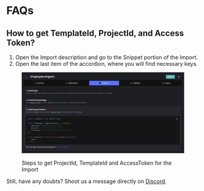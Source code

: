# FAQs

## How to get TemplateId, ProjectId, and Access Token?

1. Open the Import description and go to the Snippet portion of the Import.
2. Open the last item of the accordion, where you will find necessary keys.

<figure><img src=".gitbook/assets/image.png" alt=""><figcaption><p>Steps to get ProjectId, TemplateId and AccessToken for the Import</p></figcaption></figure>

Still, have any doubts? Shoot us a message directly on [Discord](https://discord.impler.io).
